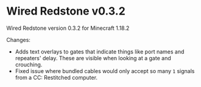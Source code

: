 # Wired Redstone v0.3.2

Wired Redstone version 0.3.2 for Minecraft 1.18.2

Changes:

* Adds text overlays to gates that indicate things like port names and repeaters' delay. These are visible when looking
  at a gate and crouching.
* Fixed issue where bundled cables would only accept so many `1` signals from a CC: Restitched computer.
